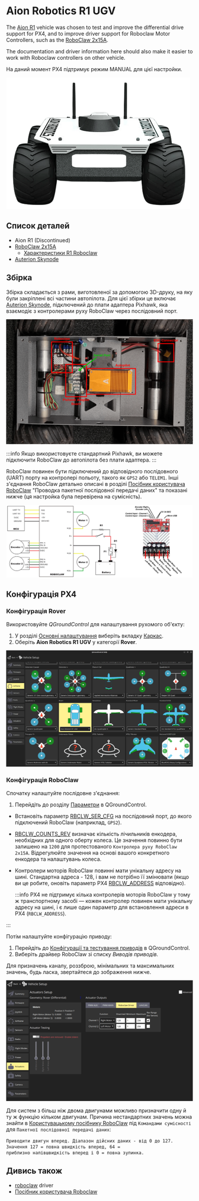 # Aion Robotics R1 UGV

<Badge type="tip" text="PX4 v1.15" />

The [Aion R1](https://www.aionrobotics.com/) vehicle was chosen to test and improve the differential drive support for PX4, and to improve driver support for Roboclaw Motor Controllers, such as the [RoboClaw 2x15A](https://www.basicmicro.com/RoboClaw-2x15A-Motor-Controller_p_10.html).

The documentation and driver information here should also make it easier to work with Roboclaw controllers on other vehicle.

На даний момент PX4 підтримує режим MANUAL для цієї настройки.

![Aion Robotics R1 UGV](../../assets/airframes/rover/aion_r1/r1_rover_no_bg.png)

## Список деталей

- Aion R1 (Discontinued)
- [RoboClaw 2x15A](https://www.basicmicro.com/RoboClaw-2x15A-Motor-Controller_p_10.html)
  - [Характеристики R1 Roboclaw](https://resources.basicmicro.com/aion-robotics-r1-autonomous-robot/)
- [Auterion Skynode](../companion_computer/auterion_skynode.md)

## Збірка

Збірка складається з рами, виготовленої за допомогою 3D-друку, на яку були закріплені всі частини автопілота.
Для цієї збірки це включає [Auterion Skynode](../companion_computer/auterion_skynode.md), підключений до плати адаптера Pixhawk, яка взаємодіє з контролерами руху RoboClaw через послідовний порт.

![Збірка R1](../../assets/airframes/rover/aion_r1/r1_assembly.png)

:::info
Якщо використовуєте стандартний Pixhawk, ви можете підключити RoboClaw до автопілота без плати адаптера.
:::

RoboClaw повинен бути підключений до відповідного послідовного (UART) порту на контролері польоту, такого як `GPS2` або `TELEM1`.
Інші з'єднання RoboClaw детально описані в розділі [Посібник користувача RoboClaw](https://downloads.basicmicro.com/docs/roboclaw_user_manual.pdf) "Проводка пакетної послідовної передачі даних" та показані нижче (ця настройка була перевірена на сумісність).

![Послідовне підключення енкодерів](../../assets/airframes/rover/aion_r1/wiring_r1.jpg)

## Конфігурація PX4

### Конфігурація Rover

Використовуйте _QGroundControl_ для налаштування рухомого об'єкту:

1. У розділі [Основні налаштування](../config/index.md) виберіть вкладку [Каркас](../config/airframe.md).
2. Оберіть **Aion Robotics R1 UGV** у категорії **Rover**.

![Select Airframe](../../assets/airframes/rover/aion_r1/r1_airframe.png)

### Конфігурація RoboClaw

Спочатку налаштуйте послідовне з'єднання:

1. Перейдіть до розділу [Параметри](../advanced_config/parameters.md) в QGroundControl.
  - Встановіть параметр [RBCLW_SER_CFG](../advanced_config/parameter_reference.md#RBCLW_SER_CFG) на послідовний порт, до якого підключений RoboClaw (наприклад, `GPS2`).
  - [RBCLW_COUNTS_REV](../advanced_config/parameter_reference.md#RBCLW_COUNTS_REV) визначає кількість лічильників енкодера, необхідних для одного оберту колеса.
    Це значення повинно бути залишено на `1200` для протестованого `Контролера руху RoboClaw 2x15A`.
    Відрегулюйте значення на основі вашого конкретного енкодера та налаштувань колеса.
  - Контролери моторів RoboClaw повинні мати унікальну адресу на шині.
    Стандартна адреса - 128, і вам не потрібно її змінювати (якщо ви це робите, оновіть параметр PX4 [RBCLW_ADDRESS](../advanced_config/parameter_reference.md#RBCLW_ADDRESS) відповідно).

    :::info
    PX4 не підтримує кілька контролерів моторів RoboClaw у тому ж транспортному засобі — кожен контролер повинен мати унікальну адресу на шині, і є лише один параметр для встановлення адреси в PX4 (`RBCLW_ADDRESS`).

:::

Потім налаштуйте конфігурацію приводу:

1. Перейдіть до [Конфігурації та тестування приводів](../config/actuators.md) в QGroundControl.
2. Виберіть драйвер RoboClaw зі списку _Виводів приводів_.

  Для призначень каналу, роззброю, мінімальних та максимальних значень, будь ласка, звертайтеся до зображення нижче.

  ![RoboClaw QGC](../../assets/airframes/rover/aion_r1/roboclaw_actuator_config_qgc.png)

  Для систем з більш ніж двома двигунами можливо призначити одну й ту ж функцію кільком двигунам.
  Причина нестандартних значень можна знайти в [Користувацькому посібнику RoboClaw](https://downloads.basicmicro.com/docs/roboclaw_user_manual.pdf) під `Командами сумісності` для `Пакетної послідовної передачі даних`:

   ```plain
   Приводити двигун вперед. Діапазон дійсних даних - від 0 до 127. Значення 127 = повна швидкість вперед, 64 =
   приблизно напівшвидкість вперед і 0 = повна зупинка.
   ```

## Дивись також

- [roboclaw](../modules/modules_driver.md#roboclaw) driver
- [Посібник користувача Roboclaw](https://downloads.basicmicro.com/docs/roboclaw_user_manual.pdf)
